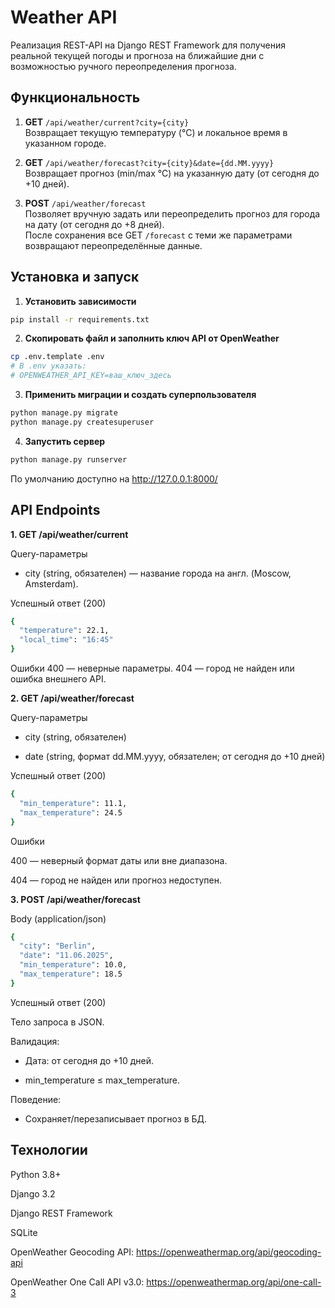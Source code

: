 # Weather API 
Реализация REST-API на Django REST Framework для получения реальной текущей погоды и прогноза на ближайшие дни с возможностью ручного переопределения прогноза.

## Функциональность

1. **GET** `/api/weather/current?city={city}`  
   Возвращает текущую температуру (°C) и локальное время в указанном городе.

2. **GET** `/api/weather/forecast?city={city}&date={dd.MM.yyyy}`  
   Возвращает прогноз (min/max °C) на указанную дату (от сегодня до +10 дней).

3. **POST** `/api/weather/forecast`  
   Позволяет вручную задать или переопределить прогноз для города на дату (от сегодня до +8 дней).  
   После сохранения все GET `/forecast` с теми же параметрами возвращают переопределённые данные.

## Установка и запуск

1. **Установить зависимости**

```bash
pip install -r requirements.txt
```
2. **Скопировать файл и заполнить ключ API от OpenWeather**

```bash
cp .env.template .env
# В .env указать:
# OPENWEATHER_API_KEY=ваш_ключ_здесь
```
3. **Применить миграции и создать суперпользователя**

```bash
python manage.py migrate
python manage.py createsuperuser
```

4. **Запустить сервер**

```bash
python manage.py runserver
```
По умолчанию доступно на http://127.0.0.1:8000/


## API Endpoints
**1. GET /api/weather/current**

Query-параметры

- city (string, обязателен) — название города на англ. (Moscow, Amsterdam).

Успешный ответ (200)

```bash
{
  "temperature": 22.1,
  "local_time": "16:45"
}
```
Ошибки
400 — неверные параметры.
404 — город не найден или ошибка внешнего API.

**2. GET /api/weather/forecast**

Query-параметры

- city (string, обязателен)

- date (string, формат dd.MM.yyyy, обязателен; от сегодня до +10 дней)

Успешный ответ (200)

```bash
{
  "min_temperature": 11.1,
  "max_temperature": 24.5
}
```
Ошибки

400 — неверный формат даты или вне диапазона.

404 — город не найден или прогноз недоступен.

**3. POST /api/weather/forecast**

Body (application/json)

```bash
{
  "city": "Berlin",
  "date": "11.06.2025",
  "min_temperature": 10.0,
  "max_temperature": 18.5
}
```
Успешный ответ (200)

Тело запроса в JSON.

Валидация:

 - Дата: от сегодня до +10 дней.

- min_temperature ≤ max_temperature.

Поведение:

- Сохраняет/перезаписывает прогноз в БД.


## Технологии
Python 3.8+

Django 3.2

Django REST Framework

SQLite

OpenWeather Geocoding API: https://openweathermap.org/api/geocoding-api

OpenWeather One Call API v3.0: https://openweathermap.org/api/one-call-3

